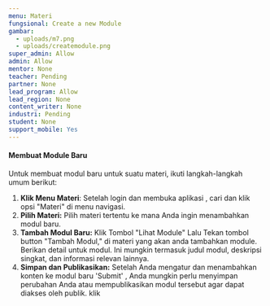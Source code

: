 ```yaml
---
menu: Materi
fungsional: Create a new Module
gambar:
  - uploads/m7.png
  - uploads/createmodule.png
super_admin: Allow
admin: Allow
mentor: None
teacher: Pending
partner: None
lead_program: Allow
lead_region: None
content_writer: None
industri: Pending
student: None
support_mobile: Yes
---
```

#### Membuat Module Baru

Untuk membuat modul baru untuk suatu materi, ikuti langkah-langkah umum berikut:

1. **Klik Menu Materi**: Setelah l﻿ogin dan membuka aplikasi , cari dan klik opsi "Materi" di menu navigasi.
2. **Pilih Materi:** Pilih materi tertentu ke mana Anda ingin menambahkan modul baru.
3. **Tambah Modul Baru:**  K﻿lik Tombol "Lihat Module" Lalu Tekan tombol button "Tambah Modul," di materi yang akan anda tambahkan module. Berikan detail untuk modul. Ini mungkin termasuk judul modul, deskripsi singkat, dan informasi relevan lainnya.
4. **Simpan dan Publikasikan:** Setelah Anda mengatur dan menambahkan konten ke modul baru 'Submit' , Anda mungkin perlu menyimpan perubahan Anda atau mempublikasikan modul tersebut agar dapat diakses oleh publik. klik